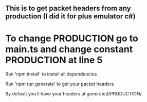 ## This is to get packet headers from any production (I did it for plus emulator c#)
# To change PRODUCTION go to main.ts and change constant PRODUCTION at line 5
<p>Run 'npm install' to install all dependencies</p>
<p>Run 'npm run generate' to get your packet headers</p>
<p>By default you ll have your headers at generated/PRODUCTION/</p>